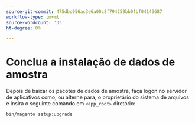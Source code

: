 ```yaml
---
source-git-commit: 475dbc056ac3e6a00c8f794259bb0fbf04143687
workflow-type: tm+mt
source-wordcount: '33'
ht-degree: 0%

---
```

# Conclua a instalação de dados de amostra

Depois de baixar os pacotes de dados de amostra, faça logon no servidor de aplicativos como, ou alterne para, o proprietário do sistema de arquivos e insira o seguinte comando em `<app_root>` diretório:

```bash
bin/magento setup:upgrade
```
